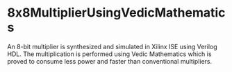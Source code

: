 # 8x8MultiplierUsingVedicMathematics
An 8-bit multiplier is synthesized and simulated in Xilinx ISE using Verilog HDL. The multiplication is performed using Vedic Mathematics which is proved to consume less power and faster than conventional multipliers.

